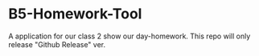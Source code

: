 # B5-Homework-Tool
A application for our class 2 show our day-homework. This repo will only release "Github Release" ver.
